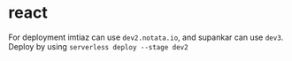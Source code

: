 # react


For deployment imtiaz can use `dev2.notata.io`, and supankar can use `dev3`. Deploy by using `serverless deploy --stage dev2`